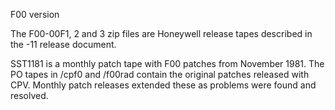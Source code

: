 F00 version

The F00-00F1, 2 and 3 zip files are Honeywell release tapes described in the -11 release document.

SST1181 is a monthly patch tape with F00 patches from November 1981.  The PO tapes in /cpf0 and /f00rad contain the original patches released with CPV. Monthly patch releases extended these as problems were found and resolved.
